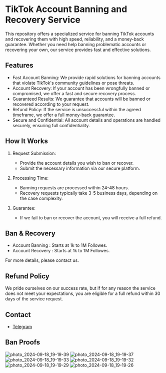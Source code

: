 # TikTok Account Banning and Recovery Service

This repository offers a specialized service for banning TikTok accounts and recovering them with high speed, reliability, and a money-back guarantee. Whether you need help banning problematic accounts or recovering your own, our service provides fast and effective solutions.

## Features

- Fast Account Banning: We provide rapid solutions for banning accounts that violate TikTok's community guidelines or pose threats.
- Account Recovery: If your account has been wrongfully banned or compromised, we offer a fast and secure recovery process.
- Guaranteed Results: We guarantee that accounts will be banned or recovered according to your request.
- Refund Policy: If the service is unsuccessful within the agreed timeframe, we offer a full money-back guarantee.
- Secure and Confidential: All account details and operations are handled securely, ensuring full confidentiality.

## How It Works

1. Request Submission:
   - Provide the account details you wish to ban or recover.
   - Submit the necessary information via our secure platform.

2. Processing Time:
   - Banning requests are processed within 24-48 hours.
   - Recovery requests typically take 3-5 business days, depending on the case complexity.

3. Guarantee:
   - If we fail to ban or recover the account, you will receive a full refund.

## Ban & Recovery

- Account Banning : Starts at 1k to 1M Followes.
- Account Recovery : Starts at 1k to 1M Followes.

For more details, please contact us.

## Refund Policy

We pride ourselves on our success rate, but if for any reason the service does not meet your expectations, you are eligible for a full refund within 30 days of the service request.

## Contact

- [Telegram](https://t.me/SizaGod)

## Ban Proofs

![photo_2024-09-18_19-19-39](https://github.com/user-attachments/assets/54cc950a-acff-4287-96a4-6468adc16823)
![photo_2024-09-18_19-19-37](https://github.com/user-attachments/assets/e959507a-51e3-4c47-a07b-20280edcb721)
![photo_2024-09-18_19-19-33](https://github.com/user-attachments/assets/6ef86052-1205-499c-854d-d86804c0c05d)
![photo_2024-09-18_19-19-32](https://github.com/user-attachments/assets/f9a84d88-0f2a-4bd3-b2e1-2c6e9ab8cf46)
![photo_2024-09-18_19-19-29](https://github.com/user-attachments/assets/2789e16e-f683-4327-858b-35a93372329a)
![photo_2024-09-18_19-19-26](https://github.com/user-attachments/assets/abea391e-4a2e-4f0b-80ef-7eac0d645504)
